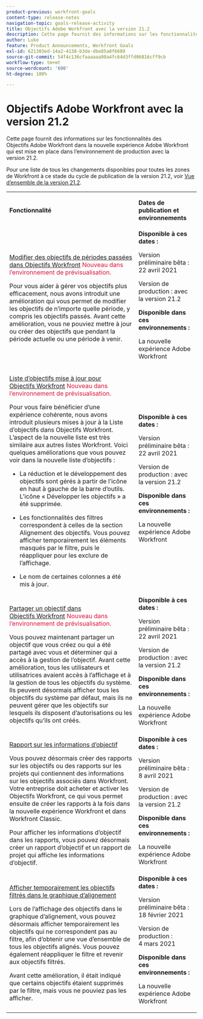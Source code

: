 ```yaml
---
product-previous: workfront-goals
content-type: release-notes
navigation-topic: goals-release-activity
title: Objectifs Adobe Workfront avec la version 21.2
description: Cette page fournit des informations sur les fonctionnalités des Objectifs Adobe Workfront dans la nouvelle expérience Adobe Workfront qui est mise en place dans l’environnement de production avec la version 21.2.
author: Luke
feature: Product Announcements, Workfront Goals
exl-id: 621303ed-14a2-4138-b3de-dbe85a8f6689
source-git-commit: 54f4c136cfaaaaaa90a4fc64d3ffd06816cff9cb
workflow-type: tm+mt
source-wordcount: '600'
ht-degree: 100%

---
```


# Objectifs Adobe Workfront avec la version 21.2

Cette page fournit des informations sur les fonctionnalités des Objectifs Adobe Workfront dans la nouvelle expérience Adobe Workfront qui est mise en place dans l’environnement de production avec la version 21.2.

Pour une liste de tous les changements disponibles pour toutes les zones de Workfront à ce stade du cycle de publication de la version 21.2, voir [Vue d’ensemble de la version 21.2](../../../../product-announcements/product-releases/21.2-release-activity/21-2-release-overview.md).

<table style="table-layout:auto"> 
 <col> 
 <col> 
 <tbody> 
  <tr> 
   <td> <p><strong>Fonctionnalité</strong> </p> </td> 
   <td> <p><strong>Dates de publication et environnements</strong> </p> </td> 
  </tr> 
  <tr data-mc-conditions=""> 
   <td> <p><a href="../../../../product-announcements/product-releases/goals-release-activity/goals-21.2-release/goals-apr-19.md#top" class="MCXref xref" xrefformat="{para}">Modifier des objectifs de périodes passées dans Objectifs Workfront</a> <span class="uitext" style="color: #dc143c;">Nouveau dans l’environnement de prévisualisation.</span></p> <p>Pour vous aider à gérer vos objectifs plus efficacement, nous avons introduit une amélioration qui vous permet de modifier les objectifs de n’importe quelle période, y compris les objectifs passés. Avant cette amélioration, vous ne pouviez mettre à jour ou créer des objectifs que pendant la période actuelle ou une période à venir.</p> </td> 
   <td><strong>Disponible à ces dates :</strong> <p>Version préliminaire bêta : 22 avril 2021</p> <p>Version de production : avec la version 21.2</p> <p><strong>Disponible dans ces environnements :</strong> </p> <p>La nouvelle expérience Adobe Workfront </p> </td> 
  </tr> 
  <tr data-mc-conditions=""> 
   <td> <p><a href="../../../../product-announcements/product-releases/goals-release-activity/goals-21.2-release/goals-apr-19.md#an" class="MCXref xref" xrefformat="{para}">Liste d’objectifs mise à jour pour Objectifs Workfront</a> <span class="uitext" style="color: #dc143c;">Nouveau dans l’environnement de prévisualisation.</span></p> <p>Pour vous faire bénéficier d’une expérience cohérente, nous avons introduit plusieurs mises à jour à la Liste d’objectifs dans Objectifs Workfront. L’aspect de la nouvelle liste est très similaire aux autres listes Workfront. Voici quelques améliorations que vous pouvez voir dans la nouvelle liste d’objectifs :</p> 
    <ul> 
     <li> <p>La réduction et le développement des objectifs sont gérés à partir de l’icône en haut à gauche de la barre d’outils. L’icône « Développer les objectifs » a été supprimée.</p> </li> 
     <li> <p>Les fonctionnalités des filtres correspondent à celles de la section Alignement des objectifs. Vous pouvez afficher temporairement les éléments masqués par le filtre, puis le réappliquer pour les exclure de l’affichage.</p> </li> 
     <li> <p>Le nom de certaines colonnes a été mis à jour.</p> </li> 
    </ul> </td> 
   <td><strong>Disponible à ces dates :</strong> <p>Version préliminaire bêta : 22 avril 2021</p> <p>Version de production : avec la version 21.2</p> <p><strong>Disponible dans ces environnements :</strong> </p> <p>La nouvelle expérience Adobe Workfront </p> </td> 
  </tr> 
  <tr data-mc-conditions=""> 
   <td> <p><a href="../../../../product-announcements/product-releases/goals-release-activity/goals-21.2-release/goals-apr-19.md#share" class="MCXref xref" xrefformat="{para}">Partager un objectif dans Objectifs Workfront</a> <span class="uitext" style="color: #dc143c;">Nouveau dans l’environnement de prévisualisation.</span></p> <p>Vous pouvez maintenant partager un objectif que vous créez ou qui a été partagé avec vous et déterminer qui a accès à la gestion de l’objectif. Avant cette amélioration, tous les utilisateurs et utilisatrices avaient accès à l’affichage et à la gestion de tous les objectifs du système. Ils peuvent désormais afficher tous les objectifs du système par défaut, mais ils ne peuvent gérer que les objectifs sur lesquels ils disposent d’autorisations ou les objectifs qu’ils ont créés.</p> </td> 
   <td><strong>Disponible à ces dates :</strong> <p>Version préliminaire bêta : 22 avril 2021</p> <p>Version de production : avec la version 21.2</p> <p><strong>Disponible dans ces environnements :</strong> </p> <p>La nouvelle expérience Adobe Workfront </p> </td> 
  </tr> 
  <tr data-mc-conditions=""> 
   <td> <p><a href="../../../../product-announcements/product-releases/goals-release-activity/goals-21.2-release/goals-apr-5.md#top" class="MCXref xref" xrefformat="{para}">Rapport sur les informations d’objectif</a> </p> <p>Vous pouvez désormais créer des rapports sur les objectifs ou des rapports sur les projets qui contiennent des informations sur les objectifs associés dans Workfront. Votre entreprise doit acheter et activer les Objectifs Workfront, ce qui vous permet ensuite de créer les rapports à la fois dans la nouvelle expérience Workfront et dans Workfront Classic.</p> <p>Pour afficher les informations d’objectif dans les rapports, vous pouvez désormais créer un rapport d’objectif et un rapport de projet qui affiche les informations d’objectif.</p> </td> 
   <td><strong>Disponible à ces dates :</strong> <p>Version préliminaire bêta : 8 avril 2021</p> <p>Version de production : avec la version 21.2</p> <p><strong>Disponible dans ces environnements :</strong> </p> <p>La nouvelle expérience Adobe Workfront </p> </td> 
  </tr> 
  <tr data-mc-conditions=""> 
   <td> <p><a href="../../../../product-announcements/product-releases/goals-release-activity/goals-21.2-release/goals-feb-15.md#top" class="MCXref xref" xrefformat="{para}">Afficher temporairement les objectifs filtrés dans le graphique d’alignement</a> </p> <p>Lors de l’affichage des objectifs dans le graphique d’alignement, vous pouvez désormais afficher temporairement les objectifs qui ne correspondent pas au filtre, afin d’obtenir une vue d’ensemble de tous les objectifs alignés. Vous pouvez également réappliquer le filtre et revenir aux objectifs filtrés.</p> <p>Avant cette amélioration, il était indiqué que certains objectifs étaient supprimés par le filtre, mais vous ne pouviez pas les afficher.</p> </td> 
   <td><strong>Disponible à ces dates :</strong> <p>Version préliminaire bêta : 18 février 2021</p> <p>Version de production : 4 mars 2021</p> <p><strong>Disponible dans ces environnements :</strong> </p> <p>La nouvelle expérience Adobe Workfront </p> </td> 
  </tr> 
 </tbody> 
</table>
